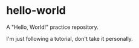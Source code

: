 # hello-world
A "Hello, World!" practice repository.

I'm just following a tutorial, don't take it personally. 
